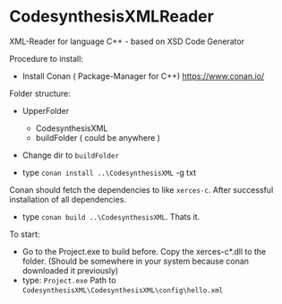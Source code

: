 # CodesynthesisXMLReader
XML-Reader for language C++ - based on XSD Code Generator

Procedure to install:
* Install Conan ( Package-Manager for C++) https://www.conan.io/

Folder structure:

* UpperFolder
	* CodesynthesisXML
	* buildFolder ( could be anywhere )

* Change dir to `buildFolder`
* type `conan install ..\CodesynthesisXML`  -g txt

Conan should fetch the dependencies to like `xerces-c`. After successful installation of all dependencies. 

* type `conan build ..\CodesynthesisXML`. Thats it.

To start:

* Go to the Project.exe to build before. Copy the xerces-c*.dll to the folder. (Should be somewhere in your system because conan downloaded it previously)
* type: `Project.exe` Path to `CodesynthesisXML\CodesynthesisXML\config\hello.xml`
